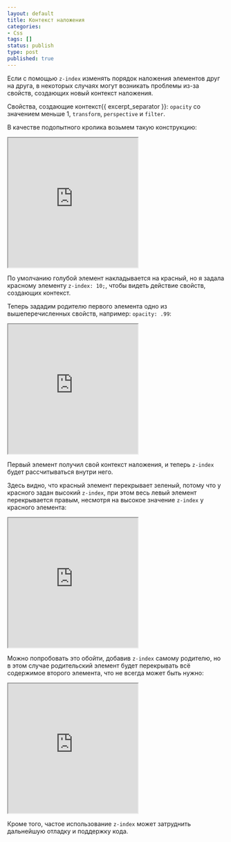 ```yaml
---
layout: default
title: Контекст наложения
categories:
- Css
tags: []
status: publish
type: post
published: true
---
```

Если с помощью <code>z-index</code> изменять порядок наложения элементов друг на друга, в некоторых случаях могут возникать проблемы из-за свойств, создающих новый контекст наложения.<!--more-->

Свойства, создающие контекст{{ excerpt_separator }}: <code>opacity</code> со значением меньше 1, <code>transform</code>, <code>perspective</code> и <code>filter</code>.

В качестве подопытного кролика возьмем такую конструкцию:
<iframe class="jsbin" style="height: 300px" src="http://jsbin.com/OSIBiva/10/embed?output"></iframe>

По умолчанию голубой элемент накладывается на красный, но я задала красному элементу <code>z-index: 10;</code>, чтобы видеть действие свойств, создающих контекст.

Теперь зададим родителю первого элемента одно из вышеперечисленных свойств, например:  <code>opacity: .99</code>:
<iframe class="jsbin" style="height: 300px" src="http://jsbin.com/OSIBiva/11/embed?output"></iframe>

Первый элемент получил свой контекст наложения, и теперь <code>z-index</code> будет рассчитываться внутри него.

Здесь видно, что красный элемент перекрывает зеленый, потому что у красного задан высокий <code>z-index</code>, при этом весь левый элемент перекрывается правым, несмотря на высокое значение <code>z-index</code> у красного элемента:
<iframe class="jsbin" style="height: 300px" src="http://jsbin.com/OSIBiva/12/embed?output"></iframe>

Можно попробовать это обойти, добавив <code>z-index</code> самому родителю, но в этом случае родительский элемент будет перекрывать всё содержимое второго элемента, что не всегда может быть нужно:
<iframe class="jsbin" style="height: 300px" src="http://jsbin.com/OSIBiva/13/embed?output"></iframe>

Кроме того, частое использование <code>z-index</code> может затруднить дальнейшую отладку и поддержку кода.
